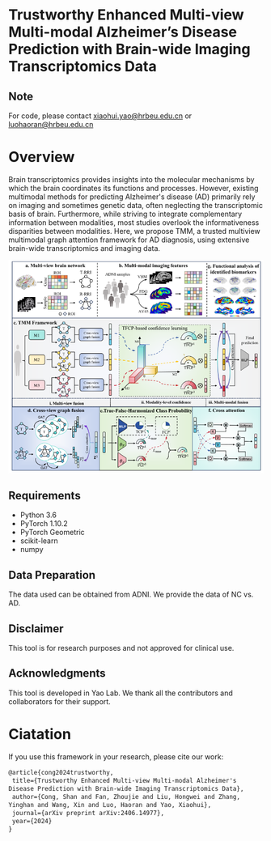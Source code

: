 # Trustworthy Enhanced Multi-view Multi-modal Alzheimer’s Disease Prediction with Brain-wide Imaging Transcriptomics Data

## Note
For code, please contact xiaohui.yao@hrbeu.edu.cn or luohaoran@hrbeu.edu.cn

# Overview
Brain transcriptomics provides insights into the molecular mechanisms by which the brain coordinates its functions and processes. However, existing multimodal methods for predicting Alzheimer's disease (AD) primarily rely on imaging and sometimes genetic data, often neglecting the transcriptomic basis of brain. Furthermore, while striving to integrate complementary information between modalities, most studies overlook the informativeness disparities between modalities. Here, we propose TMM, a trusted multiview multimodal graph attention framework for AD diagnosis, using extensive brain-wide transcriptomics and imaging data. 

![Framework](frameworkTMM.png)

## Requirements

- Python 3.6
- PyTorch 1.10.2
- PyTorch Geometric
- scikit-learn
- numpy

## Data Preparation
The data used can be obtained from ADNI. We provide the data of NC vs. AD.

## Disclaimer
This tool is for research purposes and not approved for clinical use.

## Acknowledgments
This tool is developed in Yao Lab. We thank all the contributors and collaborators for their support.

# Ciatation

If you use this framework in your research, please cite our work:

 ``` 
@article{cong2024trustworthy,
  title={Trustworthy Enhanced Multi-view Multi-modal Alzheimer's Disease Prediction with Brain-wide Imaging Transcriptomics Data},
  author={Cong, Shan and Fan, Zhoujie and Liu, Hongwei and Zhang, Yinghan and Wang, Xin and Luo, Haoran and Yao, Xiaohui},
  journal={arXiv preprint arXiv:2406.14977},
  year={2024}
}
 ``` 


